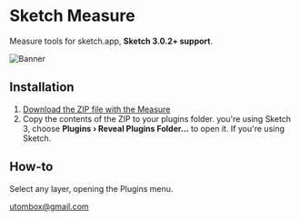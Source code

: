 # Sketch Measure

Measure tools for sketch.app, **Sketch 3.0.2+ support**. 

![Banner](http://cl.ly/image/1p3r0C1y2k40/banner@2x.png)

## Installation

1. [Download the ZIP file with the Measure](https://github.com/utom/sketch-measure/archive/master.zip)
2. Copy the contents of the ZIP to your plugins folder. you're using Sketch 3, choose **Plugins › Reveal Plugins Folder…** to open it. If you're using Sketch.

## How-to

Select any layer, opening the Plugins menu.



utombox@gmail.com
